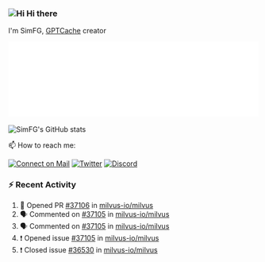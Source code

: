 ### <img src='https://qpluspicture.oss-cn-beijing.aliyuncs.com/6LjjQA/Hi.gif' alt='Hi' width="24"/> Hi there

I'm SimFG, [GPTCache](https://github.com/zilliztech/GPTCache) creator

![Metrics 👋](/metrics.plugin.followup.user.svg)

![SimFG's GitHub stats](https://github-readme-stats.vercel.app/api?username=SimFG&show_icons=true&theme=radical&count_private=true)

📫 How to reach me:

[![Connect on Mail](https://img.shields.io/badge/Ask%20me-anything-1abc9c.svg)](mailto:1142838399@qq.com)
[![Twitter](https://img.shields.io/twitter/follow/FogSim?style=social)](https://twitter.com/FogSim)
[![Discord](https://img.shields.io/discord/1092648432495251507?label=Discord&logo=discord)](https://discord.gg/Q8C6WEjSWV)

### :zap: Recent Activity

<!--START_SECTION:activity-->
1. 💪 Opened PR [#37106](https://github.com/milvus-io/milvus/pull/37106) in [milvus-io/milvus](https://github.com/milvus-io/milvus)
2. 🗣 Commented on [#37105](https://github.com/milvus-io/milvus/issues/37105) in [milvus-io/milvus](https://github.com/milvus-io/milvus)
3. 🗣 Commented on [#37105](https://github.com/milvus-io/milvus/issues/37105) in [milvus-io/milvus](https://github.com/milvus-io/milvus)
4. ❗️ Opened issue [#37105](https://github.com/milvus-io/milvus/issues/37105) in [milvus-io/milvus](https://github.com/milvus-io/milvus)
5. ❗️ Closed issue [#36530](https://github.com/milvus-io/milvus/issues/36530) in [milvus-io/milvus](https://github.com/milvus-io/milvus)
<!--END_SECTION:activity-->


